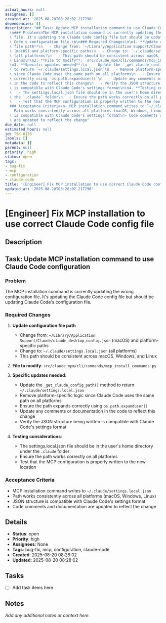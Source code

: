 ```yaml
---
actual_hours: null
assignees: []
created_at: '2025-08-20T08:28:02.217298'
dependencies: []
description: "## Task: Update MCP installation command to use Claude Code configuration\n\
  \n### Problem\nThe MCP installation command is currently updating the wrong configuration\
  \ file. It's updating the Claude Code config file but should be updating Claude\
  \ Code's configuration file.\n\n### Required Changes\n\n1. **Update configuration\
  \ file path**\n   - Change from: `~/Library/Application Support/Claude/claude_desktop_config.json`\
  \ (macOS) and platform-specific paths\n   - Change to: `~/.claude/settings.local.json`\
  \ (all platforms)\n   - This path should be consistent across macOS, Windows, and\
  \ Linux\n\n2. **File to modify**: `src/claude_mpm/cli/commands/mcp_install_commands.py`\n\
  \n3. **Specific updates needed**:\n   - Update the `_get_claude_config_path()` method\
  \ to return `~/.claude/settings.local.json`\n   - Remove platform-specific logic\
  \ since Claude Code uses the same path on all platforms\n   - Ensure the path expands\
  \ correctly using `os.path.expanduser()`\n   - Update any comments or documentation\
  \ in the code to reflect this change\n   - Verify the JSON structure being written\
  \ is compatible with Claude Code's settings format\n\n4. **Testing considerations**:\n\
  \   - The settings.local.json file should be in the user's home directory under\
  \ the `.claude` folder\n   - Ensure the path works correctly on all platforms\n\
  \   - Test that the MCP configuration is properly written to the new location\n\n\
  ### Acceptance Criteria\n- MCP installation command writes to `~/.claude/settings.local.json`\n\
  - Path works consistently across all platforms (macOS, Windows, Linux)\n- JSON structure\
  \ is compatible with Claude Code's settings format\n- Code comments and documentation\
  \ are updated to reflect the change"
due_date: null
estimated_hours: null
id: TSK-0126
labels: []
metadata: {}
parent: null
priority: high
status: open
tags:
- bug-fix
- mcp
- configuration
- claude-code
title: '[Engineer] Fix MCP installation to use correct Claude Code config file'
updated_at: '2025-08-20T08:28:02.217298'
---
```


# [Engineer] Fix MCP installation to use correct Claude Code config file

## Description
## Task: Update MCP installation command to use Claude Code configuration

### Problem
The MCP installation command is currently updating the wrong configuration file. It's updating the Claude Code config file but should be updating Claude Code's configuration file.

### Required Changes

1. **Update configuration file path**
   - Change from: `~/Library/Application Support/Claude/claude_desktop_config.json` (macOS) and platform-specific paths
   - Change to: `~/.claude/settings.local.json` (all platforms)
   - This path should be consistent across macOS, Windows, and Linux

2. **File to modify**: `src/claude_mpm/cli/commands/mcp_install_commands.py`

3. **Specific updates needed**:
   - Update the `_get_claude_config_path()` method to return `~/.claude/settings.local.json`
   - Remove platform-specific logic since Claude Code uses the same path on all platforms
   - Ensure the path expands correctly using `os.path.expanduser()`
   - Update any comments or documentation in the code to reflect this change
   - Verify the JSON structure being written is compatible with Claude Code's settings format

4. **Testing considerations**:
   - The settings.local.json file should be in the user's home directory under the `.claude` folder
   - Ensure the path works correctly on all platforms
   - Test that the MCP configuration is properly written to the new location

### Acceptance Criteria
- MCP installation command writes to `~/.claude/settings.local.json`
- Path works consistently across all platforms (macOS, Windows, Linux)
- JSON structure is compatible with Claude Code's settings format
- Code comments and documentation are updated to reflect the change

## Details
- **Status**: open
- **Priority**: high
- **Assignees**: None
- **Tags**: bug-fix, mcp, configuration, claude-code
- **Created**: 2025-08-20 08:28:02
- **Updated**: 2025-08-20 08:28:02

## Tasks
- [ ] Add task items here

## Notes
_Add any additional notes or context here._
